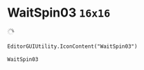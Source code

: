 # WaitSpin03 `16x16`
<img src="/img/WaitSpin03.png" width=16 height=16>

``` CSharp
EditorGUIUtility.IconContent("WaitSpin03")
```
```
WaitSpin03
```
